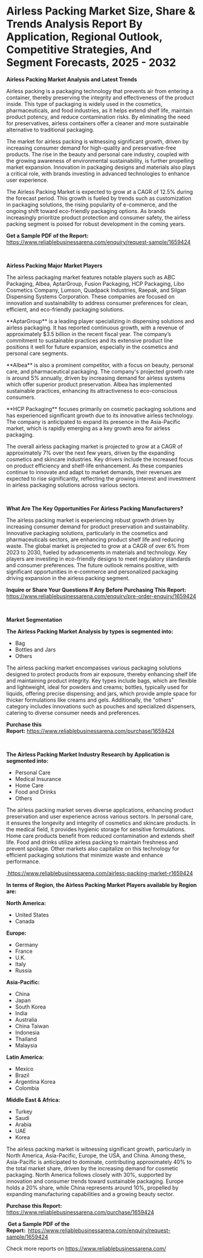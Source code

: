 <p><h1>Airless Packing Market Size, Share & Trends Analysis Report By Application, Regional Outlook, Competitive Strategies, And Segment Forecasts, 2025 - 2032</h1></p><p><strong>Airless Packing Market Analysis and Latest Trends</strong></p>
<p><p>Airless packing is a packaging technology that prevents air from entering a container, thereby preserving the integrity and effectiveness of the product inside. This type of packaging is widely used in the cosmetics, pharmaceuticals, and food industries, as it helps extend shelf life, maintain product potency, and reduce contamination risks. By eliminating the need for preservatives, airless containers offer a cleaner and more sustainable alternative to traditional packaging.</p><p>The market for airless packing is witnessing significant growth, driven by increasing consumer demand for high-quality and preservative-free products. The rise in the beauty and personal care industry, coupled with the growing awareness of environmental sustainability, is further propelling market expansion. Innovation in packaging designs and materials also plays a critical role, with brands investing in advanced technologies to enhance user experience.</p><p>The Airless Packing Market is expected to grow at a CAGR of 12.5% during the forecast period. This growth is fueled by trends such as customization in packaging solutions, the rising popularity of e-commerce, and the ongoing shift toward eco-friendly packaging options. As brands increasingly prioritize product protection and consumer safety, the airless packing segment is poised for robust development in the coming years.</p></p>
<p><strong>Get a Sample PDF of the Report:&nbsp;</strong> <a href="https://www.reliablebusinessarena.com/enquiry/request-sample/1659424?utm_campaign=2733&utm_medium=2&utm_source=Github&utm_content=ia&utm_term=23032025&utm_id=airless-packing">https://www.reliablebusinessarena.com/enquiry/request-sample/1659424</a></p>
<p>&nbsp;</p>
<p><strong>Airless Packing Major Market Players</strong></p>
<p><p>The airless packaging market features notable players such as ABC Packaging, Albea, AptarGroup, Fusion Packaging, HCP Packaging, Libo Cosmetics Company, Lumson, Quadpack Industries, Raepak, and Silgan Dispensing Systems Corporation. These companies are focused on innovation and sustainability to address consumer preferences for clean, efficient, and eco-friendly packaging solutions.</p><p>**AptarGroup** is a leading player specializing in dispensing solutions and airless packaging. It has reported continuous growth, with a revenue of approximately $3.5 billion in the recent fiscal year. The company’s commitment to sustainable practices and its extensive product line positions it well for future expansion, especially in the cosmetics and personal care segments.</p><p>**Albea** is also a prominent competitor, with a focus on beauty, personal care, and pharmaceutical packaging. The company's projected growth rate is around 5% annually, driven by increasing demand for airless systems which offer superior product preservation. Albea has implemented sustainable practices, enhancing its attractiveness to eco-conscious consumers.</p><p>**HCP Packaging** focuses primarily on cosmetic packaging solutions and has experienced significant growth due to its innovative airless technology. The company is anticipated to expand its presence in the Asia-Pacific market, which is rapidly emerging as a key growth area for airless packaging.</p><p>The overall airless packaging market is projected to grow at a CAGR of approximately 7% over the next few years, driven by the expanding cosmetics and skincare industries. Key drivers include the increased focus on product efficiency and shelf-life enhancement. As these companies continue to innovate and adapt to market demands, their revenues are expected to rise significantly, reflecting the growing interest and investment in airless packaging solutions across various sectors.</p></p>
<p>&nbsp;</p>
<p><strong>What Are The Key Opportunities For Airless Packing Manufacturers?</strong></p>
<p><p>The airless packing market is experiencing robust growth driven by increasing consumer demand for product preservation and sustainability. Innovative packaging solutions, particularly in the cosmetics and pharmaceuticals sectors, are enhancing product shelf life and reducing waste. The global market is projected to grow at a CAGR of over 6% from 2023 to 2030, fueled by advancements in materials and technology. Key players are investing in eco-friendly designs to meet regulatory standards and consumer preferences. The future outlook remains positive, with significant opportunities in e-commerce and personalized packaging driving expansion in the airless packing segment.</p></p>
<p><strong>Inquire or Share Your Questions If Any Before Purchasing This Report:</strong> <a href="https://www.reliablebusinessarena.com/enquiry/pre-order-enquiry/1659424?utm_campaign=2733&utm_medium=2&utm_source=Github&utm_content=ia&utm_term=23032025&utm_id=airless-packing">https://www.reliablebusinessarena.com/enquiry/pre-order-enquiry/1659424</a></p>
<p>&nbsp;</p>
<p><strong>Market Segmentation</strong></p>
<p><strong>The Airless Packing Market Analysis by types is segmented into:</strong></p>
<p><ul><li>Bag</li><li>Bottles and Jars</li><li>Others</li></ul></p>
<p><p>The airless packing market encompasses various packaging solutions designed to protect products from air exposure, thereby enhancing shelf life and maintaining product integrity. Key types include bags, which are flexible and lightweight, ideal for powders and creams; bottles, typically used for liquids, offering precise dispensing; and jars, which provide ample space for thicker formulations like creams and gels. Additionally, the "others" category includes innovations such as pouches and specialized dispensers, catering to diverse consumer needs and preferences.</p></p>
<p><strong>Purchase this Report:&nbsp;</strong><a href="https://www.reliablebusinessarena.com/purchase/1659424?utm_campaign=2733&utm_medium=2&utm_source=Github&utm_content=ia&utm_term=23032025&utm_id=airless-packing">https://www.reliablebusinessarena.com/purchase/1659424</a></p>
<p>&nbsp;</p>
<p><strong>The Airless Packing Market Industry Research by Application is segmented into:</strong></p>
<p><ul><li>Personal Care</li><li>Medical Insurance</li><li>Home Care</li><li>Food and Drinks</li><li>Others</li></ul></p>
<p><p>The airless packing market serves diverse applications, enhancing product preservation and user experience across various sectors. In personal care, it ensures the longevity and integrity of cosmetics and skincare products. In the medical field, it provides hygienic storage for sensitive formulations. Home care products benefit from reduced contamination and extends shelf life. Food and drinks utilize airless packing to maintain freshness and prevent spoilage. Other markets also capitalize on this technology for efficient packaging solutions that minimize waste and enhance performance.</p></p>
<p><a href="https://www.reliablebusinessarena.com/airless-packing-market-r1659424?utm_campaign=2733&utm_medium=2&utm_source=Github&utm_content=ia&utm_term=23032025&utm_id=airless-packing">&nbsp;https://www.reliablebusinessarena.com/airless-packing-market-r1659424</a></p>
<p><strong>In terms of Region, the Airless Packing Market Players available by Region are:</strong></p>
<p>
    <p> <strong> North America: </strong>
        <ul>
            <li>United States</li>
            <li>Canada</li>
        </ul>
        </p> 
    <p> <strong> Europe: </strong>
        <ul>
            <li>Germany</li>
            <li>France</li>
            <li>U.K.</li>
            <li>Italy</li>
            <li>Russia</li>
        </ul>
        </p> 
    <p> <strong> Asia-Pacific: </strong>
        <ul>
            <li>China</li>
            <li>Japan</li>
            <li>South Korea</li>
            <li>India</li>
            <li>Australia</li>
            <li>China Taiwan</li>
            <li>Indonesia</li>
            <li>Thailand</li>
            <li>Malaysia</li>
        </ul>
        </p> 
    <p> <strong> Latin America: </strong>
        <ul>
            <li>Mexico</li>
            <li>Brazil</li>
            <li>Argentina Korea</li>
            <li>Colombia</li>
        </ul>
        </p> 
    <p> <strong> Middle East & Africa: </strong>
        <ul>
            <li>Turkey</li>
            <li>Saudi</li>
            <li>Arabia</li>
            <li>UAE</li>
            <li>Korea</li>
        </ul>
    </p>
    </p>
<p><p>The airless packing market is witnessing significant growth, particularly in North America, Asia-Pacific, Europe, the USA, and China. Among these, Asia-Pacific is anticipated to dominate, contributing approximately 40% to the total market share, driven by the increasing demand for cosmetic packaging. North America follows closely with 30%, supported by innovation and consumer trends toward sustainable packaging. Europe holds a 20% share, while China represents around 10%, propelled by expanding manufacturing capabilities and a growing beauty sector.</p></p>
<p><strong>Purchase this Report: </strong><a href="https://www.reliablebusinessarena.com/purchase/1659424?utm_campaign=2733&utm_medium=2&utm_source=Github&utm_content=ia&utm_term=23032025&utm_id=airless-packing">https://www.reliablebusinessarena.com/purchase/1659424</a></p>
<p>&nbsp;<strong>Get a Sample PDF of the Report:&nbsp;&nbsp;</strong><a href="https://www.reliablebusinessarena.com/enquiry/request-sample/1659424?utm_campaign=2733&utm_medium=2&utm_source=Github&utm_content=ia&utm_term=23032025&utm_id=airless-packing">https://www.reliablebusinessarena.com/enquiry/request-sample/1659424</a></p>
<p><strong></strong></p>
<p>Check more reports on <a href="https://www.reliablebusinessarena.com/?utm_campaign=2733&utm_medium=2&utm_source=Github&utm_content=ia&utm_term=23032025&utm_id=airless-packing">https://www.reliablebusinessarena.com/</a></p>